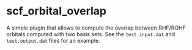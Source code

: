 # scf_orbital_overlap

A simple plugin that allows to compute the overlap between RHF/ROHF orbitals computed with two basis sets.
See the `test.input.dat` and `test.output.dat` files for an example.
